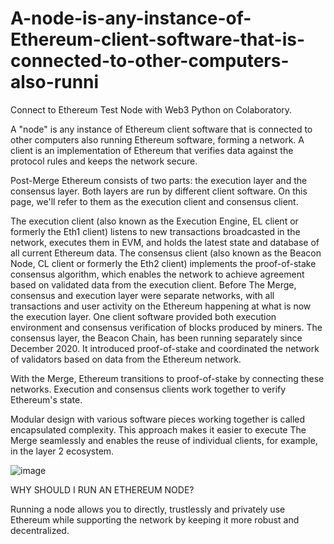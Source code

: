 # A-node-is-any-instance-of-Ethereum-client-software-that-is-connected-to-other-computers-also-runni
Connect to Ethereum Test Node with Web3 Python on Colaboratory. 


A "node" is any instance of Ethereum client software that is connected to other computers also running Ethereum software, forming a network. A client is an implementation of Ethereum that verifies data against the protocol rules and keeps the network secure.

Post-Merge Ethereum consists of two parts: the execution layer and the consensus layer. Both layers are run by different client software. On this page, we'll refer to them as the execution client and consensus client.

The execution client (also known as the Execution Engine, EL client or formerly the Eth1 client) listens to new transactions broadcasted in the network, executes them in EVM, and holds the latest state and database of all current Ethereum data.
The consensus client (also known as the Beacon Node, CL client or formerly the Eth2 client) implements the proof-of-stake consensus algorithm, which enables the network to achieve agreement based on validated data from the execution client.
Before The Merge, consensus and execution layer were separate networks, with all transactions and user activity on the Ethereum happening at what is now the execution layer. One client software provided both execution environment and consensus verification of blocks produced by miners. The consensus layer, the Beacon Chain, has been running separately since December 2020. It introduced proof-of-stake and coordinated the network of validators based on data from the Ethereum network.

With the Merge, Ethereum transitions to proof-of-stake by connecting these networks. Execution and consensus clients work together to verify Ethereum's state.

Modular design with various software pieces working together is called encapsulated complexity. This approach makes it easier to execute The Merge seamlessly and enables the reuse of individual clients, for example, in the layer 2 ecosystem.

![image](https://user-images.githubusercontent.com/28503366/206746566-5095bfa7-80a9-4892-92f5-3fe4a33a04c9.png)


WHY SHOULD I RUN AN ETHEREUM NODE?

Running a node allows you to directly, trustlessly and privately use Ethereum while supporting the network by keeping it more robust and decentralized.
